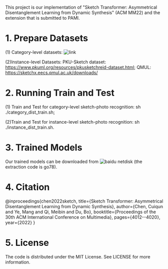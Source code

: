 This project is our implementation of "Sketch Transformer: Asymmetrical Disentanglement Learning from Dynamic Synthesis" (ACM MM22) and the extension that is submitted to PAMI.
 
 # 1. Prepare Datasets
 (1) Category-level datasets: ![link](https://github.com/huangzongheng/MATHM) 

 (2)Instance-level Datasets: PKU-Sketch dataset: https://www.pkuml.org/resources/pkusketchreid-dataset.html;
 QMUL: https://sketchx.eecs.qmul.ac.uk/downloads/

 # 2. Running Train and Test
  (1) Train and Test for category-level sketch-photo recognition: sh ./category_dist_train.sh;
  
  (2)Train and Test for instance-level sketch-photo recognition: sh ./instance_dist_train.sh.

# 3. Trained Models

  Our trained models can be downloaded from ![baidu netdisk]() (the extraction code is go78).

# 4. Citation
@inproceedings{chen2022sketch,
  title={Sketch Transformer: Asymmetrical Disentanglement Learning from Dynamic Synthesis},
  author={Chen, Cuiqun and Ye, Mang and Qi, Meibin and Du, Bo},
  booktitle={Proceedings of the 30th ACM International Conference on Multimedia},
  pages={4012--4020},
  year={2022}
}

# 5. License
The code is distributed under the MIT License. See LICENSE for more information.

